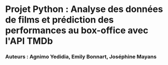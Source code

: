 # Projet Python : Analyse des données de films et prédiction des performances au box-office avec l'API TMDb
### Auteurs : Agnimo Yedidia, Emily Bonnart, Joséphine Mayans
